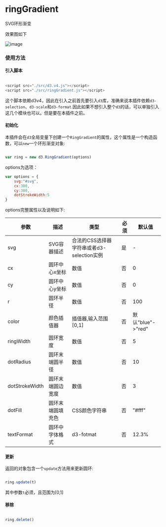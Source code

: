 # ringGradient
SVG环形渐变


效果图如下

![image](https://github.com/xswei/ringGradient/blob/master/1.gif)

### 使用方法

#### 引入脚本

```js

<script src="./src/d3.v4.js"></script>
<script src="./src/ringGradient.js"></script>

```

这个脚本依赖d3v4，因此在引入之前首先要引入`d3`库，准确来说本插件依赖`d3-selection`、`d3-scale`和`d3-format`.因此如果不想引入整个`d3`的话，可以单独引入这几个模块也可以。但是要在本插件之前。

#### 初始化

本插件会在`d3`全局变量下创建一个`RingGradient`的属性，这个属性是一个构造函数，可以`new`一个环形渐变对象:

```js

var ring = new d3.RingGradient(options)

```

options为选项：

```js
var options = {
	svg:"#svg",
	cx:300,
	cy:300,
	dotStrokeWidth:5
}

```

options完整属性以及说明如下:


 | 参数 | 描述 | 类型 | 必须 | 默认值
--- | --- | --- | --- | ---
svg | SVG容器描述 | 合法的CSS选择器字符串或者d3-selection实例 | 是 | -
cx | 圆环中心x坐标 | 数值 | 否 | 0
cy | 圆环中心y坐标 | 数值 | 否 | 0
r | 圆环半径 | 数值 | 否 | 100
color | 颜色插值器 | 插值器,输入范围[0,1] | 否 | 默认"blue"->"red"
ringWidth | 圆环宽度 | 数值 | 否 | 5
dotRadius | 圆环末端圆半径 | 数值 | 否 | 10
dotStrokeWidth | 圆环末端圆边宽度 | 数值 | 否 | 3
dotFill | 圆环末端圆填充色 | CSS颜色字符串 | 否 | "#fff"
textFormat | 圆环中字体格式 | d3-fotmat | 否 | 12.3%

#### 更新

返回的对象包含一个`update`方法用来更新圆环:

```js

ring.update(t)

```

其中参数`t`必须，且范围为[0,1]

#### 移除

```js

ring.delete()

```